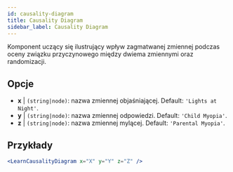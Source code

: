 ```yaml
---
id: causality-diagram
title: Causality Diagram
sidebar_label: Causality Diagram
---
```


Komponent uczący się ilustrujący wpływ zagmatwanej zmiennej podczas oceny związku przyczynowego między dwiema zmiennymi oraz randomizacji.

## Opcje

* __x__ | `(string|node)`: nazwa zmiennej objaśniającej. Default: `'Lights at Night'`.
* __y__ | `(string|node)`: nazwa zmiennej odpowiedzi. Default: `'Child Myopia'`.
* __z__ | `(string|node)`: nazwa zmiennej mylącej. Default: `'Parental Myopia'`.


## Przykłady

```jsx live
<LearnCausalityDiagram x="X" y="Y" z="Z" />
```


